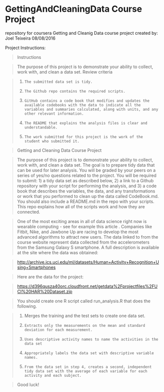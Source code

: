 # GettingAndCleaningData Course Project
repository for coursera Getting and Cleanig Data course project
created by: Joel Teixeira 08/08/2016

Project Instructions:
> Instructions

> The purpose of this project is to demonstrate your ability to collect, work with, and clean a data set.
> Review criteria

> 1.     The submitted data set is tidy.
> 2.     The Github repo contains the required scripts.
> 3.     GitHub contains a code book that modifies and updates the available codebooks with the data to indicate all the variables and summaries calculated, along with units, and any other relevant information.
> 4.     The README that explains the analysis files is clear and understandable.
> 5.     The work submitted for this project is the work of the student who submitted it.

> Getting and Cleaning Data Course Project

> The purpose of this project is to demonstrate your ability to collect, work with, and clean a data set. The goal is to prepare tidy data that can be used for later analysis. You will be graded by your peers on a series of yes/no questions related to the project. You will be required to submit: 1) a tidy data set as described below, 2) a link to a Github repository with your script for performing the analysis, and 3) a code book that describes the variables, the data, and any transformations or work that you performed to clean up the data called CodeBook.md. You should also include a README.md in the repo with your scripts. This repo explains how all of the scripts work and how they are connected.

> One of the most exciting areas in all of data science right now is wearable computing - see for example this article . Companies like Fitbit, Nike, and Jawbone Up are racing to develop the most advanced algorithms to attract new users. The data linked to from the course website represent data collected from the accelerometers from the Samsung Galaxy S smartphone. A full description is available at the site where the data was obtained:

> http://archive.ics.uci.edu/ml/datasets/Human+Activity+Recognition+Using+Smartphones

> Here are the data for the project:

> https://d396qusza40orc.cloudfront.net/getdata%2Fprojectfiles%2FUCI%20HAR%20Dataset.zip

> You should create one R script called run_analysis.R that does the following.

> 1.   Merges the training and the test sets to create one data set.
> 2.     Extracts only the measurements on the mean and standard deviation for each measurement.
> 3.     Uses descriptive activity names to name the activities in the data set
> 4.     Appropriately labels the data set with descriptive variable names.
> 5.     From the data set in step 4, creates a second, independent tidy data set with the average of each variable for each activity and each subject.

> Good luck!


